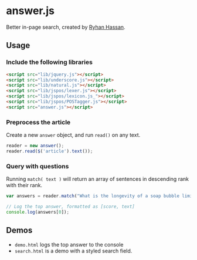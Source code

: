 answer.js
=========

Better in-page search, created by [Ryhan Hassan](http://github.com/ryhan).

## Usage

### Include the following libraries
```html
<script src="lib/jquery.js"></script>
<script src="lib/underscore.js"></script>
<script src="lib/natural.js"></script>
<script src="lib/jspos/lexer.js"></script>
<script src="lib/jspos/lexicon.js_"></script>
<script src="lib/jspos/POSTagger.js"></script>
<script src="answer.js"></script>
```
### Preprocess the article
Create a new `answer` object, and run `read()` on any text.

```javascript
reader = new answer();
reader.read($('article').text());
```

### Query with questions
Running `match( text )` will return an array of sentences in descending rank with their rank.

```javascript
var answers = reader.match("What is the longevity of a soap bubble limited by?");

// Log the top answer, formatted as [score, text]
console.log(answers[0]);
```

## Demos

- `demo.html` logs the top answer to the console
- `search.html` is a demo with a styled search field.
